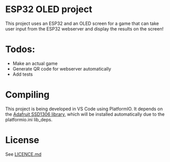 # ESP32 OLED project
This project uses an ESP32 and an OLED screen for a game that can take user input from the ESP32 webserver and display the results on the screen!

# Todos:
<ul>
  <li>Make an actual game</li>
  <li>Generate QR code for webserver automatically</li>
  <li>Add tests</li>
</ul> 

# Compiling
This project is being developed in VS Code using PlatformIO. It depends on the [Adafruit SSD1306 library](https://github.com/adafruit/Adafruit_SSD1306), which will be installed automatically due to the platformio.ini lib_deps.

# License
See [LICENCE.md](LICENCE.md)
